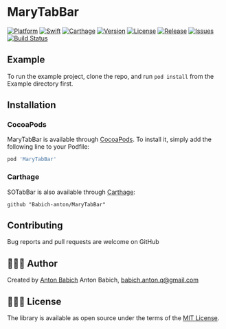# MaryTabBar

[![Platform](https://img.shields.io/cocoapods/p/MaryTabBar.svg?style=flat)](https://cocoapods.org/pods/MaryTabBar)
[![Swift](https://img.shields.io/badge/Swift-5-orange.svg?style=flat)](https://cocoapods.org/pods/MaryTabBar)
[![Carthage](https://img.shields.io/badge/Carthage-✓-5f7cae.svg?style=flat)](https://github.com/Carthage/Carthage)
[![Version](https://img.shields.io/cocoapods/v/MaryTabBar.svg?style=flat)](https://cocoapods.org/pods/MaryTabBar)
[![License](https://img.shields.io/cocoapods/l/MaryTabBar.svg?style=flat)](https://cocoapods.org/pods/MaryTabBar)
[![Release](https://badgen.net/github/release/Babich-anton/MaryTabBar)](https://github.com/Babich-anton/MaryTabBar/releases)
[![Issues](https://badgen.net/github/issues/Babich-anton/MaryTabBar)](https://github.com/Babich-anton/MaryTabBar/issues)
[![Build Status](https://travis-ci.org/Babich-anton/MaryTabBar.svg?branch=master)](https://travis-ci.org/Babich-anton/MaryTabBar)


## Example

To run the example project, clone the repo, and run `pod install` from the Example directory first.


## Installation

### CocoaPods

MaryTabBar is available through [CocoaPods](https://cocoapods.org). To install
it, simply add the following line to your Podfile:

```ruby
pod 'MaryTabBar'
```

### Carthage
SOTabBar is also available through [Carthage](https://github.com/Carthage/Carthage):

```ogdl
github "Babich-anton/MaryTabBar"
```

## Contributing

Bug reports and pull requests are welcome on GitHub


## 👨🏻‍💻 Author

Created by [Anton Babich](https://www.linkedin.com/in/anton-babich/)
Anton Babich, babich.anton.q@gmail.com


## 👮🏻‍♂️ License
The library is available as open source under the terms of the [MIT License](http://opensource.org/licenses/MIT).
